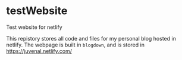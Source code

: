 # testWebsite

Test website for netlify

This repistory stores all code and files for my personal blog hosted in netlify. The webpage is built in `blogdown`, and is stored in https://juvenal.netlify.com/ 

